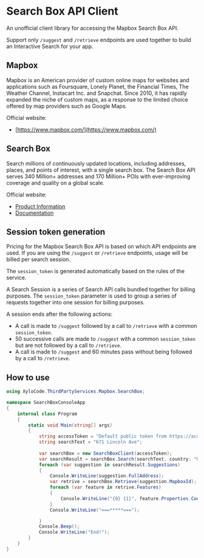 # Search Box API Client
 
An unofficial client library for accessing the Mapbox Search Box API.

Support only `/suggest` and `/retrieve` endpoints are used together to build an Interactive Search for your app.

## Mapbox

Mapbox is an American provider of custom online maps for websites and applications such as Foursquare, Lonely Planet, the Financial Times, The Weather Channel, Instacart Inc. and Snapchat. Since 2010, it has rapidly expanded the niche of custom maps, as a response to the limited choice offered by map providers such as Google Maps.

Official website:

- [https://www.mapbox.com/](https://www.mapbox.com/)

## Search Box

Search millions of continuously updated locations, including addresses, places, and points of interest, with a single search box. The Search Box API serves 340 Million+ addresses and 170 Million+ POIs with ever-improving coverage and quality on a global scale.

Official website:

- [Product Information](https://www.mapbox.com/search-box)
- [Documentation](https://docs.mapbox.com/api/search/search-box/)

## Session token generation

Pricing for the Mapbox Search Box API is based on which API endpoints are used.
If you are using the `/suggest` or `/retrieve` endpoints, usage will be billed per search session.

The `session_token` is generated automatically based on the rules of the service.

A Search Session is a series of Search API calls bundled together for billing purposes. The `session_token` parameter is used to group a series of requests together into one session for billing purposes.

A session ends after the following actions:

- A call is made to `/suggest` followed by a call to `/retrieve` with a common `session_token`.
- 50 successive calls are made to `/suggest` with a common `session_token` but are not followed by a call to `/retrieve`.
- A call is made to `/suggest` and 60 minutes pass without being followed by a call to `/retrieve`.

## How to use

```cs
using XyloCode.ThirdPartyServices.Mapbox.SearchBox;

namespace SearchBoxConsoleApp
{
    internal class Program
    {
        static void Main(string[] args)
        {
            string accessToken = "Default public token from https://account.mapbox.com/";
            string searchText = "671 Lincoln Ave";
            
            var searchBox = new SearchBoxClient(accessToken);
            var searchResult = searchBox.Search(searchText, country: "US");
            foreach (var suggestion in searchResult.Suggestions)
            {
                Console.WriteLine(suggestion.FullAddress);
                var retrive = searchBox.Retrieve(suggestion.MapboxId);
                foreach (var feature in retrive.Features)
                {
                    Console.WriteLine("{0} {1}", feature.Properties.Coordinates.Latitude, feature.Properties.Coordinates.Longitude);
                }
                Console.WriteLine("===*****===");

            }
            Console.Beep();
            Console.WriteLine("End!");
        }
    }
}
```